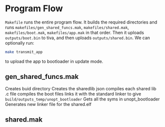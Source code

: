 # Program Flow
`Makefile` runs the entire program flow. It builds the required directories and runs `makefiles/gen_shared_funcs.mak`, `makefiles/shared.mak`, `makefiles/boot.mak`, `makefiles/app.mak` in that order. Then it uploads `outputs/boot.bin` to tiva, and then uploads `outputs/shared.bin`. We can optionally run:
```bash
make transmit_app
```
to upload the app to bootloader in update mode.

## gen_shared_funcs.mak
Creates buid directory
Creates the sharedlib json
compiles each shared lib .c file
compiles the boot files
links it with the standard linker to give `build/outputs_temp/unopt_bootloader`
Gets all the syms in unopt_bootloader
Generates new linker file for the shared.elf 

## shared.mak
